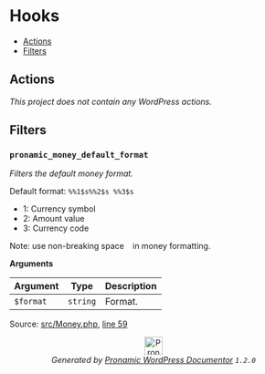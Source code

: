 # Hooks

- [Actions](#actions)
- [Filters](#filters)

## Actions

*This project does not contain any WordPress actions.*

## Filters

### `pronamic_money_default_format`

*Filters the default money format.*

Default format: `%%1$s%%2$s %%3$s`

- 1: Currency symbol
- 2: Amount value
- 3: Currency code

Note: use non-breaking space ` ` in money formatting.

**Arguments**

Argument | Type | Description
-------- | ---- | -----------
`$format` | `string` | Format.

Source: [src/Money.php](../src/Money.php), [line 59](../src/Money.php#L59-L72)


<p align="center"><a href="https://github.com/pronamic/wp-documentor"><img src="https://cdn.jsdelivr.net/gh/pronamic/wp-documentor@main/logos/pronamic-wp-documentor.svgo-min.svg" alt="Pronamic WordPress Documentor" width="32" height="32"></a><br><em>Generated by <a href="https://github.com/pronamic/wp-documentor">Pronamic WordPress Documentor</a> <code>1.2.0</code></em><p>

